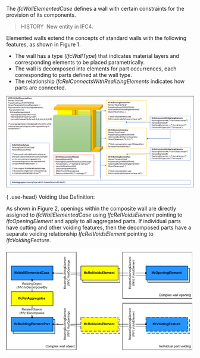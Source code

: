 ﻿The _IfcWallElementedCase_ defines a wall with certain constraints for the provision of its components.

> HISTORY&nbsp; New entity in IFC4.

Elemented walls extend the concepts of standard walls with the following features, as shown in Figure 1.

* The wall has a type (_IfcWallType_) that indicates material layers and corresponding elements to be placed parametrically.
* The wall is decomposed into elements for part occurrences, each corresponding to parts defined at the wall type.
* The relationship _IfcRelConnectsWithRealizingElements_ indicates how parts are connected.

!["voiding"](../../../../../../figures/ifcwallelementedcase-partitioning.png "Figure 1 &mdash; Wall elemented case")

{ .use-head}
Voiding Use Definition:

As shown in Figure 2, openings within the composite wall are directly assigned to _IfcWallElementedCase_ using _IfcRelVoidsElement_ pointing to _IfcOpeningElement_ and apply to all aggregated parts. If individual parts have cutting and other voiding features, then the decomposed parts have a separate voiding relationship _IfcRelVoidsElement_ pointing to _IfcVoidingFeature_.

!["voiding"](../../../../../../figures/ifcwallelementedcase_fig01.png "Figure 2 &mdash; Wall elemented voiding")